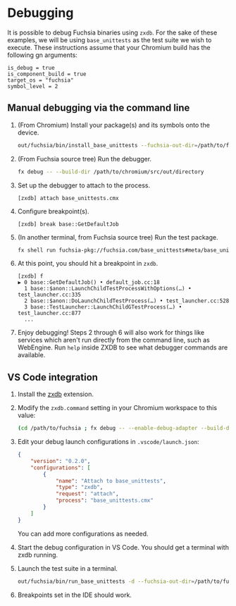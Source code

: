 # Debugging

It is possible to debug Fuchsia binaries using `zxdb`. For the sake of these
examples, we will be using `base_unittests` as the test suite we wish to
execute. These instructions assume that your Chromium build has the following gn
arguments:

```
is_debug = true
is_component_build = true
target_os = "fuchsia"
symbol_level = 2
```

## Manual debugging via the command line

1. (From Chromium) Install your package(s) and its symbols onto the device.

   ```bash
   out/fuchsia/bin/install_base_unittests --fuchsia-out-dir=/path/to/fuchsia/out/directory
   ```

2. (From Fuchsia source tree) Run the debugger.

   ```bash
   fx debug -- --build-dir /path/to/chromium/src/out/directory
   ```

3. Set up the debugger to attach to the process.

   ```
   [zxdb] attach base_unittests.cmx
   ```

4. Configure breakpoint(s).

   ```
   [zxdb] break base::GetDefaultJob
   ```

5. (In another terminal, from Fuchsia source tree) Run the test package.

   ```bash
   fx shell run fuchsia-pkg://fuchsia.com/base_unittests#meta/base_unittests.cmx
   ```

6. At this point, you should hit a breakpoint in `zxdb`.

   ```
   [zxdb] f
   ▶ 0 base::GetDefaultJob() • default_job.cc:18
     1 base::$anon::LaunchChildTestProcessWithOptions(…) • test_launcher.cc:335
     2 base::$anon::DoLaunchChildTestProcess(…) • test_launcher.cc:528
     3 base::TestLauncher::LaunchChildGTestProcess(…) • test_launcher.cc:877
     ...
   ```

7. Enjoy debugging! Steps 2 through 6 will also work for things like services
   which aren't run directly from the command line, such as WebEngine.
   Run `help` inside ZXDB to see what debugger commands are available.

## VS Code integration

1. Install the [zxdb](https://marketplace.visualstudio.com/items?itemName=fuchsia-authors.zxdb)
   extension.

2. Modify the `zxdb.command` setting in your Chromium workspace to this value:

   ```bash
   (cd /path/to/fuchsia ; fx debug -- --enable-debug-adapter --build-dir /path/to/chromium/src/out/directory)
   ```

3. Edit your debug launch configurations in `.vscode/launch.json`:

   ```json
   {
       "version": "0.2.0",
       "configurations": [
           {
               "name": "Attach to base_unittests",
               "type": "zxdb",
               "request": "attach",
               "process": "base_unittests.cmx"
           }
       ]
   }
   ```

   You can add more configurations as needed.

4. Start the debug configuration in VS Code. You should get a terminal with zxdb
   running.

5. Launch the test suite in a terminal.

   ```bash
   out/fuchsia/bin/run_base_unittests -d --fuchsia-out-dir=/path/to/fuchsia/out/directory
   ```

6. Breakpoints set in the IDE should work.
